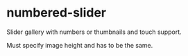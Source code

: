 # numbered-slider
Slider gallery with numbers or thumbnails and touch support.


Must specify image height and has to be the same.